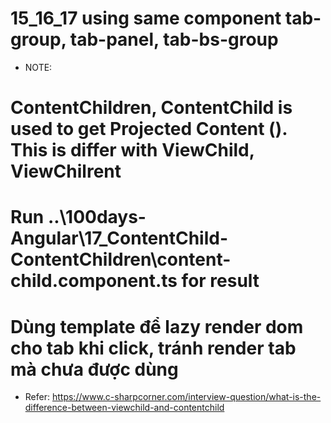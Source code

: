 # 15_16_17 using same component tab-group, tab-panel, tab-bs-group

- NOTE: 
# ContentChildren, ContentChild is used to get Projected Content (<ng-content></ng-content>). This is differ with        ViewChild, ViewChilrent
# Run ..\100days-Angular\17_ContentChild-ContentChildren\content-child.component.ts for result 

# Dùng template để lazy render dom cho tab khi click, tránh render tab mà chưa được dùng

- Refer: https://www.c-sharpcorner.com/interview-question/what-is-the-difference-between-viewchild-and-contentchild